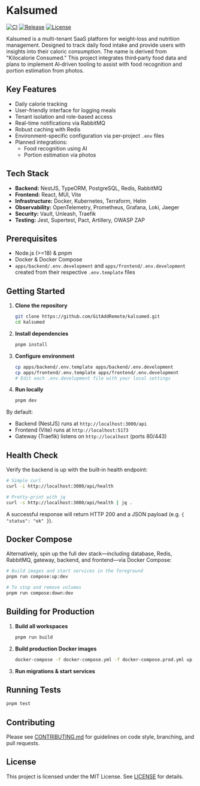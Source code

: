 # Kalsumed

[![CI](https://img.shields.io/github/actions/workflow/status/gitaddremote/kalsumed/ci.yml?branch=main)](https://github.com/gitaddremote/kalsumed/actions) [![Release](https://img.shields.io/github/v/release/gitaddremote/kalsumed)](https://github.com/gitaddremote/kalsumed/releases) [![License](https://img.shields.io/github/license/gitaddremote/kalsumed)](LICENSE)

Kalsumed is a multi-tenant SaaS platform for weight-loss and nutrition management. Designed to track daily food intake and provide users with insights into their caloric consumption. The name is derived from "Kilocalorie Consumed." This project integrates third‑party food data and plans to implement AI‑driven tooling to assist with food recognition and portion estimation from photos.

## Key Features

* Daily calorie tracking
* User-friendly interface for logging meals
* Tenant isolation and role-based access
* Real-time notifications via RabbitMQ
* Robust caching with Redis
* Environment-specific configuration via per-project `.env` files
* Planned integrations:
  * Food recognition using AI
  * Portion estimation via photos

## Tech Stack

* **Backend:** NestJS, TypeORM, PostgreSQL, Redis, RabbitMQ
* **Frontend:** React, MUI, Vite
* **Infrastructure:** Docker, Kubernetes, Terraform, Helm
* **Observability:** OpenTelemetry, Prometheus, Grafana, Loki, Jaeger
* **Security:** Vault, Unleash, Traefik
* **Testing:** Jest, Supertest, Pact, Artillery, OWASP ZAP

## Prerequisites

* Node.js (>=18) & pnpm
* Docker & Docker Compose
* `apps/backend/.env.development` and `apps/frontend/.env.development` created from their respective `.env.template` files

## Getting Started

1. **Clone the repository**

   ```bash
   git clone https://github.com/GitAddRemote/kalsumed.git
   cd kalsumed
   ```

2. **Install dependencies**

   ```bash
   pnpm install
   ```

3. **Configure environment**

   ```bash
   cp apps/backend/.env.template apps/backend/.env.development
   cp apps/frontend/.env.template apps/frontend/.env.development
   # Edit each .env.development file with your local settings
   ```

4. **Run locally**

   ```bash
   pnpm dev
   ```

By default:

* Backend (NestJS) runs at `http://localhost:3000/api`
* Frontend (Vite) runs at `http://localhost:5173`
* Gateway (Traefik) listens on `http://localhost` (ports 80/443)

## Health Check

Verify the backend is up with the built‑in health endpoint:

```bash
# Simple curl
curl -i http://localhost:3000/api/health

# Pretty‑print with jq
curl -s http://localhost:3000/api/health | jq .
```

A successful response will return HTTP 200 and a JSON payload (e.g. `{ "status": "ok" }`).

## Docker Compose

Alternatively, spin up the full dev stack—including database, Redis, RabbitMQ, gateway, backend, and frontend—via Docker Compose:

```bash
# Build images and start services in the foreground
pnpm run compose:up:dev

# To stop and remove volumes
pnpm run compose:down:dev
```

## Building for Production

1. **Build all workspaces**

   ```bash
   pnpm run build
   ```

2. **Build production Docker images**

   ```bash
   docker-compose -f docker-compose.yml -f docker-compose.prod.yml up --build -d
   ```

3. **Run migrations & start services**

## Running Tests

```bash
pnpm test
```

## Contributing

Please see [CONTRIBUTING.md](CONTRIBUTING.md) for guidelines on code style, branching, and pull requests.

## License

This project is licensed under the MIT License. See [LICENSE](LICENSE) for details.
